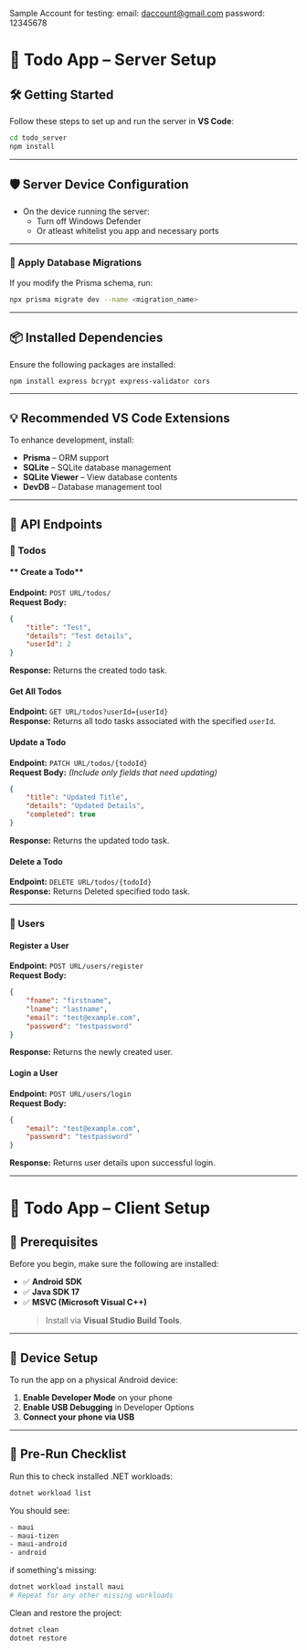Sample Account for testing:
email: daccount@gmail.com
password: 12345678


# **🚀 Todo App – Server Setup**  

## **🛠️ Getting Started**  
Follow these steps to set up and run the server in **VS Code**:  

```sh
cd todo_server
npm install
```
---

## **🛡️ Server Device Configuration**
 - On the device running the server:
    - Turn off Windows Defender
    - Or atleast whitelist you app and necessary ports
    
---

### **🔄 Apply Database Migrations**  
If you modify the Prisma schema, run:  
```sh
npx prisma migrate dev --name <migration_name>
```

---

## **📦 Installed Dependencies**  
Ensure the following packages are installed:  
```sh
npm install express bcrypt express-validator cors
```

---

## **💡 Recommended VS Code Extensions**  
To enhance development, install:  
- **Prisma** – ORM support  
- **SQLite** – SQLite database management  
- **SQLite Viewer** – View database contents  
- **DevDB** – Database management tool  

---

## **📌 API Endpoints**  

### **📝 Todos**  

#### ** Create a Todo**  
**Endpoint:** `POST URL/todos/`  
**Request Body:**  
```json
{
    "title": "Test",
    "details": "Test details",
    "userId": 2
}
```
**Response:** Returns the created todo task.  

#### **Get All Todos**  
**Endpoint:** `GET URL/todos?userId={userId}`  
**Response:** Returns all todo tasks associated with the specified `userId`.  

#### **Update a Todo**  
**Endpoint:** `PATCH URL/todos/{todoId}`  
**Request Body:** *(Include only fields that need updating)*  
```json
{
    "title": "Updated Title",
    "details": "Updated Details",
    "completed": true
}
```
**Response:** Returns the updated todo task.  

#### **Delete a Todo**  
**Endpoint:** `DELETE URL/todos/{todoId}`  
**Response:** Returns Deleted specified todo task.  

---

### **👤 Users**  

#### **Register a User**  
**Endpoint:** `POST URL/users/register`  
**Request Body:**  
```json
{
    "fname": "firstname",
    "lname": "lastname",
    "email": "test@example.com",
    "password": "testpassword"
}
```
**Response:** Returns the newly created user.  

#### **Login a User**  
**Endpoint:** `POST URL/users/login`  
**Request Body:**  
```json
{
    "email": "test@example.com",
    "password": "testpassword"
}
```
**Response:** Returns user details upon successful login.

---

# **📱 Todo App – Client Setup**

## **🔧 Prerequisites**

Before you begin, make sure the following are installed:

- ✅ **Android SDK**  
- ✅ **Java SDK 17**  
- ✅ **MSVC (Microsoft Visual C++)**  
  > Install via **Visual Studio Build Tools**.

---

## **📲 Device Setup**

To run the app on a physical Android device:

1. **Enable Developer Mode** on your phone  
2. **Enable USB Debugging** in Developer Options  
3. **Connect your phone via USB**

---

## **🚦 Pre-Run Checklist**

Run this to check installed .NET workloads:

```sh
dotnet workload list
```
You should see:
```sh
- maui
- maui-tizen
- maui-android
- android
```
if something's missing:
```sh
dotnet workload install maui
# Repeat for any other missing workloads
```
Clean and restore the project:
```sh
dotnet clean
dotnet restore
```